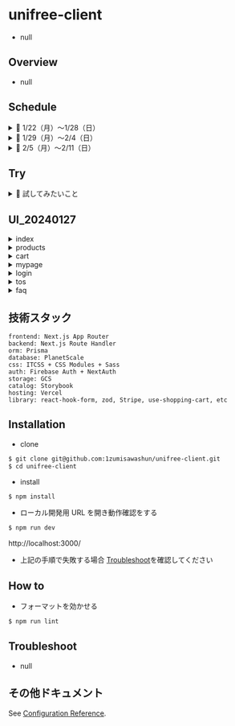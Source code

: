# unifree-client

- null

## Overview

- null

## Schedule

<details>
<summary>🔷 1/22（月）〜1/28（日）</summary>

- ✅ 環境構築・基盤開発（リンター設定・ディレクトリ構成の考案・技術選定 etc）
- ✅ atoms・molecules 単位のコンポーネントの実装
- ✅ 最低限先方に見せられるだけの UI を整える
- ✅ Stripe で購入導線を整える（Stripe + use-shopping-cart）
- ✅ ログイン・ログアウト・ログイン中の状態管理を可能にする（FirebaseAuth・NextAuth）
- ✅ 基本的な sp 対応をする
- Vercel へデプロイさせる

</details>

<details>
<summary>🔷 1/29（月）〜2/4（日）</summary>

- PlanetScale + Prisma を連携させて RDB を組む
- テーブル設計やヒアリングの実施
- テストの組み込み（RTL・VRT etc）
- Vercel へデプロイさせる

</details>

<details>
<summary>🔷 2/5（月）〜2/11（日）</summary>

- 未定

</details>

## Try

<details>
<summary>🔶 試してみたいこと</summary>

- floating-ui でコンポーネントの改修
- cloudflare-images、もし難しそうなら gcs 使う
- テスト実装（RTL・VRT etc）
- 意識的な button コンポーネントの優先度決め

</details>

## UI_20240127

<details>
<summary>index</summary>

- index

![image](https://github.com/1zumisawashun/unifree-client/assets/65071534/11eebdab-62dc-4b8c-a4c8-dfa8da4b6d0f)

</details>

<details>
<summary>products</summary>

- products-list

![image](https://github.com/1zumisawashun/unifree-client/assets/65071534/79780bc6-d3b1-4fbd-aed5-0cafd1f24574)

- products-detail

![image](https://github.com/1zumisawashun/unifree-client/assets/65071534/92cd1d9e-d696-462c-a1a6-8730bf8c3895)

- products-create

![image](https://github.com/1zumisawashun/unifree-client/assets/65071534/5948cbf3-ad36-4742-97ca-3b14e6e09f2c)

- products-edit

![image](https://github.com/1zumisawashun/unifree-client/assets/65071534/07de310b-a4bc-4643-ad95-ec93e444d406)

</details>

<details>
<summary>cart</summary>

- cart

![image](https://github.com/1zumisawashun/unifree-client/assets/65071534/354aca3f-c26d-4059-879e-f1c9b4e1ca07)

![image](https://github.com/1zumisawashun/unifree-client/assets/65071534/d79584be-8ba3-41ac-8a01-015889cd017f)

</details>

<details>
<summary>mypage</summary>

- mypage-post

![image](https://github.com/1zumisawashun/unifree-client/assets/65071534/784a2a77-6128-41d8-a0a0-4b0ff0815562)

- mypage-history

![image](https://github.com/1zumisawashun/unifree-client/assets/65071534/3049e851-a342-4290-bc19-314d568f3094)

- mypage-setting

![image](https://github.com/1zumisawashun/unifree-client/assets/65071534/11d77907-4b44-4fd9-bb10-61dbfa5e7c4c)

![image](https://github.com/1zumisawashun/unifree-client/assets/65071534/05c7e73b-3e47-43de-a748-b4558bc8285a)

</details>

<details>
<summary>login</summary>

- login

![image](https://github.com/1zumisawashun/unifree-client/assets/65071534/c252b32b-2f91-48ac-b4bd-ac27426a727d)

</details>

<details>
<summary>tos</summary>

- tos

![image](https://github.com/1zumisawashun/unifree-client/assets/65071534/a42009d0-74ff-4cf4-ad55-754b3f4bfe89)

</details>

<details>
<summary>faq</summary>

- faq

![image](https://github.com/1zumisawashun/unifree-client/assets/65071534/d66f5d5d-4768-4b2e-8b10-7bc415a0d555)

</details>

## 技術スタック

```
frontend: Next.js App Router
backend: Next.js Route Handler
orm: Prisma
database: PlanetScale
css: ITCSS + CSS Modules + Sass
auth: Firebase Auth + NextAuth
storage: GCS
catalog: Storybook
hosting: Vercel
library: react-hook-form, zod, Stripe, use-shopping-cart, etc
```

## Installation

- clone

```bash
$ git clone git@github.com:1zumisawashun/unifree-client.git
$ cd unifree-client
```

- install

```bash
$ npm install
```

- ローカル開発用 URL を開き動作確認をする

```bash
$ npm run dev
```

http://localhost:3000/

- 上記の手順で失敗する場合 [Troubleshoot](#Troubleshoot)を確認してください

## How to

- フォーマットを効かせる

```bash
$ npm run lint
```

## Troubleshoot

- null

## その他ドキュメント

See [Configuration Reference](https://cli.vuejs.org/config/).

